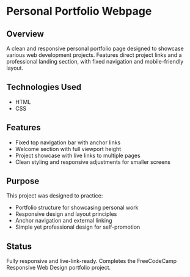 # Personal Portfolio Webpage

## Overview  
A clean and responsive personal portfolio page designed to showcase various web development projects. Features direct project links and a professional landing section, with fixed navigation and mobile-friendly layout.

## Technologies Used  
- HTML  
- CSS  

## Features  
- Fixed top navigation bar with anchor links  
- Welcome section with full viewport height  
- Project showcase with live links to multiple pages  
- Clean styling and responsive adjustments for smaller screens

## Purpose  
This project was designed to practice:  
- Portfolio structure for showcasing personal work  
- Responsive design and layout principles  
- Anchor navigation and external linking  
- Simple yet professional design for self-promotion

## Status  
Fully responsive and live-link-ready. Completes the FreeCodeCamp Responsive Web Design portfolio project.
